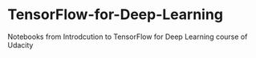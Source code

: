 # TensorFlow-for-Deep-Learning
Notebooks from Introdcution to TensorFlow for Deep Learning course of Udacity
